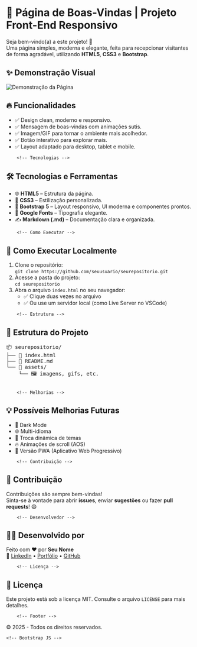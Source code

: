   <h1>🎉 Página de Boas-Vindas | Projeto Front-End Responsivo</h1>
            <p>Seja bem-vindo(a) a este projeto! 🌟<br>
            Uma página simples, moderna e elegante, feita para recepcionar visitantes de forma agradável, utilizando <strong>HTML5</strong>, <strong>CSS3</strong> e <strong>Bootstrap</strong>.</p>
        </div>
        <!-- Demonstração Visual -->
        <div class="section text-center">
            <h2>✨ Demonstração Visual</h2>
            <img src="https://media.giphy.com/media/3o7aD2saalBwwftBIY/giphy.gif" alt="Demonstração da Página" class="img-fluid rounded">
        </div>
<!-- Funcionalidades -->
       <div class="section">
            <h2>🔥 Funcionalidades</h2>
            <ul>
                <li>✅ Design clean, moderno e responsivo.</li>
                <li>✅ Mensagem de boas-vindas com animações sutis.</li>
                <li>✅ Imagem/GIF para tornar o ambiente mais acolhedor.</li>
                <li>✅ Botão interativo para explorar mais.</li>
                <li>✅ Layout adaptado para desktop, tablet e mobile.</li>
            </ul>
        </div>

        <!-- Tecnologias -->
 <div class="section">
            <h2>🛠️ Tecnologias e Ferramentas</h2>
            <ul>
                <li>🌐 <strong>HTML5</strong> – Estrutura da página.</li>
                <li>🎨 <strong>CSS3</strong> – Estilização personalizada.</li>
                <li>🚀 <strong>Bootstrap 5</strong> – Layout responsivo, UI moderna e componentes prontos.</li>
                <li>🎯 <strong>Google Fonts</strong> – Tipografia elegante.</li>
                <li>✍️ <strong>Markdown (.md)</strong> – Documentação clara e organizada.</li>
            </ul>
        </div>

        <!-- Como Executar -->
  <div class="section">
            <h2>🚀 Como Executar Localmente</h2>
            <ol>
                <li>Clone o repositório:<br>
                <code>git clone https://github.com/seuusuario/seurepositorio.git</code></li>
                <li>Acesse a pasta do projeto:<br>
                <code>cd seurepositorio</code></li>
                <li>Abra o arquivo <code>index.html</code> no seu navegador:
                    <ul>
                        <li>✅ Clique duas vezes no arquivo</li>
                        <li>✅ Ou use um servidor local (como Live Server no VSCode)</li>
                    </ul>
                </li>
            </ol>
        </div>

        <!-- Estrutura -->
   <div class="section">
            <h2>📂 Estrutura do Projeto</h2>
            <pre>
📦 seurepositorio/
├── 📄 index.html
├── 📄 README.md
└── 📁 assets/
    └── 🖼️ imagens, gifs, etc.
            </pre>
        </div>

        <!-- Melhorias -->
 <div class="section">
            <h2>💡 Possíveis Melhorias Futuras</h2>
            <ul>
                <li>🌙 Dark Mode</li>
                <li>🌐 Multi-idioma</li>
                <li>🎨 Troca dinâmica de temas</li>
                <li>🔥 Animações de scroll (AOS)</li>
                <li>📱 Versão PWA (Aplicativo Web Progressivo)</li>
            </ul>
        </div>

        <!-- Contribuição -->
 <div class="section">
            <h2>🤝 Contribuição</h2>
            <p>Contribuições são sempre bem-vindas!<br>
            Sinta-se à vontade para abrir <strong>issues</strong>, enviar <strong>sugestões</strong> ou fazer <strong>pull requests</strong>! 😄</p>
        </div>

        <!-- Desenvolvedor -->
  <div class="section">
           <h2>🧑‍💻 Desenvolvido por</h2>
            <p>Feito com ❤️ por <strong>Seu Nome</strong><br>
            🚀 
            <a href="#" class="btn-custom">LinkedIn</a> • 
            <a href="#" class="btn-custom">Portfólio</a> • 
            <a href="#" class="btn-custom">GitHub</a>
            </p>
        </div>

        <!-- Licença -->
  <div class="section">
            <h2>📄 Licença</h2>
            <p>Este projeto está sob a licença MIT. Consulte o arquivo <code>LICENSE</code> para mais detalhes.</p>
        </div>

        <!-- Footer -->
  <footer>
            &copy; 2025 - Todos os direitos reservados.
        </footer>
    </div>

    <!-- Bootstrap JS -->
   <script src="https://cdn.jsdelivr.net/npm/bootstrap@5.3.3/dist/js/bootstrap.bundle.min.js"></script>
